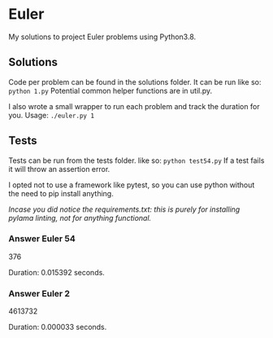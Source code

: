 # Euler

My solutions to project Euler problems using Python3.8.

## Solutions

Code per problem can be found in the solutions folder. It can be run like so: ```python 1.py```
Potential common helper functions are in util.py.

I also wrote a small wrapper to run each problem and track the duration for you.
Usage: ```./euler.py 1```

## Tests

Tests can be run from the tests folder. like so: ```python test54.py```
If a test fails it will throw an assertion error.

I opted not to use a framework like pytest, so you can use python without the need to pip install anything.

_Incase you did notice the requirements.txt: this is purely for installing pylama linting, not for anything functional._

### Answer Euler 54

376

Duration: 0.015392 seconds.

### Answer Euler 2

4613732

Duration: 0.000033 seconds.
